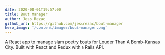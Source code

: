 ```yaml
---
date: 2020-08-01T19:57:00
title: Bout Manager
author: Jess Rezac
github_url: https://github.com/jessrezac/bout-manager
hero_image: "/content/images/bout-manager.png"
---
```


A React app to manage slam poetry bouts for Louder Than A Bomb-Kansas City. Built with React and Redux with a Rails API.
